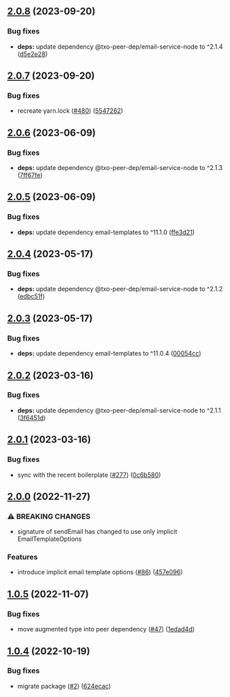 ## [2.0.8](https://github.com/technology-studio/email-service-node/compare/v2.0.7...v2.0.8) (2023-09-20)


### Bug fixes

* **deps:** update dependency @txo-peer-dep/email-service-node to ^2.1.4 ([d5e2e28](https://github.com/technology-studio/email-service-node/commit/d5e2e28c5498bac192cbe9bf7cd1bcc288c3ba40))

## [2.0.7](https://github.com/technology-studio/email-service-node/compare/v2.0.6...v2.0.7) (2023-09-20)


### Bug fixes

* recreate yarn.lock ([#480](https://github.com/technology-studio/email-service-node/issues/480)) ([5547262](https://github.com/technology-studio/email-service-node/commit/554726204c6ec141c1792402c80c8d35f5d1025b))

## [2.0.6](https://github.com/technology-studio/email-service-node/compare/v2.0.5...v2.0.6) (2023-06-09)


### Bug fixes

* **deps:** update dependency @txo-peer-dep/email-service-node to ^2.1.3 ([7ff67fe](https://github.com/technology-studio/email-service-node/commit/7ff67fe951e2bcca46270da5c6b4c2abca0870ea))

## [2.0.5](https://github.com/technology-studio/email-service-node/compare/v2.0.4...v2.0.5) (2023-06-09)


### Bug fixes

* **deps:** update dependency email-templates to ^11.1.0 ([ffe3d21](https://github.com/technology-studio/email-service-node/commit/ffe3d21bfba43a492bb9b23925cbb57750ea2516))

## [2.0.4](https://github.com/technology-studio/email-service-node/compare/v2.0.3...v2.0.4) (2023-05-17)


### Bug fixes

* **deps:** update dependency @txo-peer-dep/email-service-node to ^2.1.2 ([edbc51f](https://github.com/technology-studio/email-service-node/commit/edbc51f0931f996df74f12fc7116d63c92e75045))

## [2.0.3](https://github.com/technology-studio/email-service-node/compare/v2.0.2...v2.0.3) (2023-05-17)


### Bug fixes

* **deps:** update dependency email-templates to ^11.0.4 ([00054cc](https://github.com/technology-studio/email-service-node/commit/00054cc8882b54a54716731529c7add723a6b69a))

## [2.0.2](https://github.com/technology-studio/email-service-node/compare/v2.0.1...v2.0.2) (2023-03-16)


### Bug fixes

* **deps:** update dependency @txo-peer-dep/email-service-node to ^2.1.1 ([3f6451d](https://github.com/technology-studio/email-service-node/commit/3f6451dac782f972c1c58b70b3de33d59d6f8479))

## [2.0.1](https://github.com/technology-studio/email-service-node/compare/v2.0.0...v2.0.1) (2023-03-16)


### Bug fixes

* sync with the recent boilerplate ([#277](https://github.com/technology-studio/email-service-node/issues/277)) ([0c6b580](https://github.com/technology-studio/email-service-node/commit/0c6b580aa1b88c836c72977b2919cc745a15080f))

## [2.0.0](https://github.com/technology-studio/email-service-node/compare/v1.0.5...v2.0.0) (2022-11-27)


### ⚠ BREAKING CHANGES

* signature of  sendEmail has changed to use only implicit EmailTemplateOptions

### Features

* introduce implicit email template options ([#86](https://github.com/technology-studio/email-service-node/issues/86)) ([457e096](https://github.com/technology-studio/email-service-node/commit/457e096a8cc227b272084955eed7b1b70d44f067))

## [1.0.5](https://github.com/technology-studio/email-service-node/compare/v1.0.4...v1.0.5) (2022-11-07)


### Bug fixes

* move augmented type into peer dependency ([#47](https://github.com/technology-studio/email-service-node/issues/47)) ([1edad4d](https://github.com/technology-studio/email-service-node/commit/1edad4de3ec501cb65bf83bd92ee47b0b8bb07ec))

## [1.0.4](https://github.com/technology-studio/email-service-node/compare/v1.0.3...v1.0.4) (2022-10-19)


### Bug fixes

* migrate package ([#2](https://github.com/technology-studio/email-service-node/issues/2)) ([624ecac](https://github.com/technology-studio/email-service-node/commit/624ecac82fab40f2c0364ed759c60e0c8f35e3cf))
